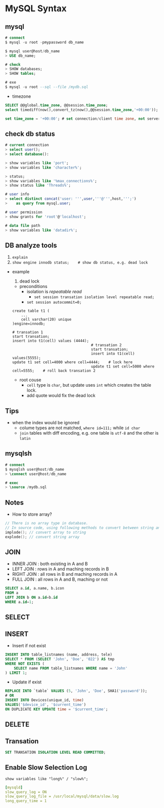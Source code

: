 # MySQL Syntax 

## mysql

```SQL
# connect
$ mysql -u root -pmypassword db_name

$ mysql user@host/db_name
> USE db_name;

# check
> SHOW databases;
> SHOW tables;

# exe
$ mysql -u root --sql --file /mydb.sql
```


* timezone
```SQL
SELECT @@global.time_zone, @@session.time_zone;
select timediff(now(),convert_tz(now(),@@session.time_zone,'+00:00'));

set time_zone = '+00:00'; # set connection/client time zone, not server's
```

## check db status

```SQL
# current connection
> select user();
> select database():

> show variables like 'port';
> show variables like 'character%';

> status;
> show variables like '%max_connections%';
> show status like 'Threads%';

# user info
> select distinct concat('user: ''',user,'''@''',host,''';')
>    as query from mysql.user;

# user permission
> show grants for 'root'@'localhost';

# data file path
> show variables like 'datadir%';

```

## DB analyze tools

1. `explain`
2. `show engine innodb status;    # show db status, e.g. dead lock`

* example
  1. dead lock 
    * preconditions
      * isolation is *repeatable read*
        * `set session transation isolation level repeatable read;`
      * `set session autocommit=0;`

    ```
    create table t1 (
    	...
    	cell varchar(20) unique
   	)engine=innodb;

   	# transation 1
   	start transation;
   	insert into t1(cell) values (4444);
   										# transation 2
   										start transation;
   										insert into t1(cell) values(5555);
   	update t1 set cell=4000 where cell=4444;	# lock here
   										update t1 set cell=5000 where cell=5555; 	# roll back transation 2
    ```
    * root couse
      * `cell` type is `char`, but update uses `int` which creates the table lock.
      * add quote would fix the dead lock

## Tips

* when the index would be ignored
  * colume types are not matched, `where id=111;` while `id char`
  * `join` tables with diff encoding, e.g. one table is `utf-8` and the other is `latin`


## mysqlsh

```SQL
# connect
$ mysqlsh user@host/db_name
> \connect user@host/db_name

# exec
> \source /mydb.sql

```

## Notes

* How to store array?
```cpp
// There is no array type in database.
// In source code, using following methods to convert between string and array
implode(); // convert array to string
explode(); // convert string array
```

## JOIN

* INNER JOIN : both existing in A and B
* LEFT JOIN  : rows in A and maching records in B
* RIGHT JOIN : all rows in B and maching records in A
* FULL JOIN  : all rows in A and B, maching or not

```SQL
SELECT a.id, a.name, b.icon 
FROM a 
LEFT JOIN b ON a.id=b.id 
WHERE a.id=1;
```

## SELECT

## INSERT

* Insert if not exist
```SQL
INSERT INTO table_listnames (name, address, tele)
SELECT * FROM (SELECT 'John', 'Doe', '022') AS tmp
WHERE NOT EXISTS (
    SELECT name FROM table_listnames WHERE name = 'John'
) LIMIT 1;
```

* Update if exist
```SQL
REPLACE INTO `table` VALUES (5, 'John', 'Doe', SHA1('password')); 
# OR
INSERT INTO Devices(unique_id, time) 
VALUES('$device_id', '$current_time') 
ON DUPLICATE KEY UPDATE time = '$current_time';
```

## DELETE

## Transation

```SQL
SET TRANSATION ISOLATION LEVEL READ COMMITTED;
```

## Enable Slow Selection Log
`show variables like "long%" / "slow%";`

```yml
[mysqld]
slow_query_log = ON
slow_query_log_file = /usr/local/mysql/data/slow.log
long_query_time = 1
```